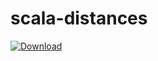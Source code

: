 # scala-distances

[ ![Download](https://api.bintray.com/packages/colisweb/maven/scala-distances-core/images/download.svg) ](https://bintray.com/colisweb/maven/scala-distances-core/_latestVersion)